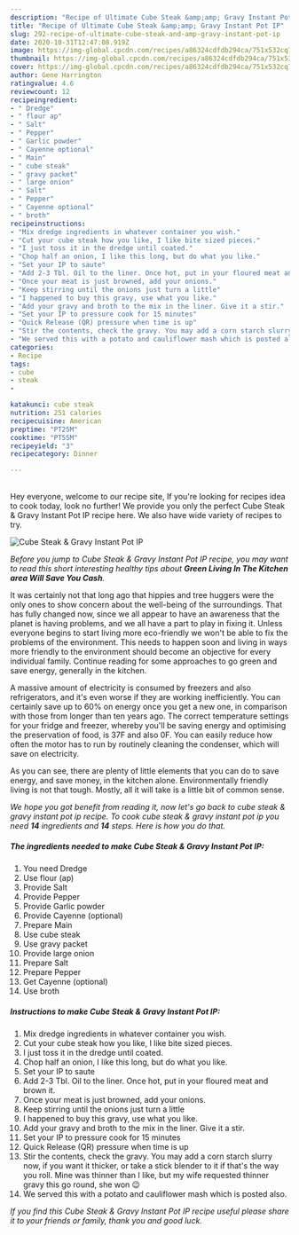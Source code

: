 ```yaml
---
description: "Recipe of Ultimate Cube Steak &amp;amp; Gravy Instant Pot IP"
title: "Recipe of Ultimate Cube Steak &amp;amp; Gravy Instant Pot IP"
slug: 292-recipe-of-ultimate-cube-steak-and-amp-gravy-instant-pot-ip
date: 2020-10-31T12:47:08.919Z
image: https://img-global.cpcdn.com/recipes/a86324cdfdb294ca/751x532cq70/cube-steak-gravy-instant-pot-ip-recipe-main-photo.jpg
thumbnail: https://img-global.cpcdn.com/recipes/a86324cdfdb294ca/751x532cq70/cube-steak-gravy-instant-pot-ip-recipe-main-photo.jpg
cover: https://img-global.cpcdn.com/recipes/a86324cdfdb294ca/751x532cq70/cube-steak-gravy-instant-pot-ip-recipe-main-photo.jpg
author: Gene Harrington
ratingvalue: 4.6
reviewcount: 12
recipeingredient:
- " Dredge"
- " flour ap"
- " Salt"
- " Pepper"
- " Garlic powder"
- " Cayenne optional"
- " Main"
- " cube steak"
- " gravy packet"
- " large onion"
- " Salt"
- " Pepper"
- " Cayenne optional"
- " broth"
recipeinstructions:
- "Mix dredge ingredients in whatever container you wish."
- "Cut your cube steak how you like, I like bite sized pieces."
- "I just toss it in the dredge until coated."
- "Chop half an onion, I like this long, but do what you like."
- "Set your IP to saute"
- "Add 2-3 Tbl. Oil to the liner. Once hot, put in your floured meat and brown it."
- "Once your meat is just browned, add your onions."
- "Keep stirring until the onions just turn a little"
- "I happened to buy this gravy, use what you like."
- "Add your gravy and broth to the mix in the liner. Give it a stir."
- "Set your IP to pressure cook for 15 minutes"
- "Quick Release (QR) pressure when time is up"
- "Stir the contents, check the gravy. You may add a corn starch slurry now, if you want it thicker, or take a stick blender to it if that&#39;s the way you roll. Mine was thinner than I like, but my wife requested thinner gravy this go round, she won 😉"
- "We served this with a potato and cauliflower mash which is posted also."
categories:
- Recipe
tags:
- cube
- steak
- 

katakunci: cube steak  
nutrition: 251 calories
recipecuisine: American
preptime: "PT25M"
cooktime: "PT55M"
recipeyield: "3"
recipecategory: Dinner

---
```

<br>
Hey everyone, welcome to our recipe site, If you're looking for recipes idea to cook today, look no further! We provide you only the perfect Cube Steak &amp; Gravy Instant Pot IP recipe here. We also have wide variety of recipes to try.
<br>


![Cube Steak &amp; Gravy Instant Pot IP](https://img-global.cpcdn.com/recipes/a86324cdfdb294ca/751x532cq70/cube-steak-gravy-instant-pot-ip-recipe-main-photo.jpg)

<i>Before you jump to Cube Steak &amp; Gravy Instant Pot IP recipe, you may want to read this short interesting healthy tips about 
<strong>Green Living In The Kitchen area Will Save You Cash</strong>.</i>
</br>

It was certainly not that long ago that hippies and tree huggers were the only ones to show concern about the well-being of the surroundings. That has fully changed now, since we all appear to have an awareness that the planet is having problems, and we all have a part to play in fixing it. Unless everyone begins to start living more eco-friendly we won't be able to fix the problems of the environment. This needs to happen soon and living in ways more friendly to the environment should become an objective for every individual family. Continue reading for some approaches to go green and save energy, generally in the kitchen.

A massive amount of electricity is consumed by freezers and also refrigerators, and it's even worse if they are working inefficiently. You can certainly save up to 60% on energy once you get a new one, in comparison with those from longer than ten years ago. The correct temperature settings for your fridge and freezer, whereby you'll be saving energy and optimising the preservation of food, is 37F and also 0F. You can easily reduce how often the motor has to run by routinely cleaning the condenser, which will save on electricity.

As you can see, there are plenty of little elements that you can do to save energy, and save money, in the kitchen alone. Environmentally friendly living is not that tough. Mostly, all it will take is a little bit of common sense.


<i>We hope you got benefit from reading it, now let's go back to cube steak &amp; gravy instant pot ip recipe. To cook cube steak &amp; gravy instant pot ip you need <strong>14</strong> ingredients and <strong>14</strong> steps. Here is how you do that.
</i>

##### The ingredients needed to make Cube Steak &amp; Gravy Instant Pot IP:

1. You need  Dredge
1. Use  flour (ap)
1. Provide  Salt
1. Provide  Pepper
1. Provide  Garlic powder
1. Provide  Cayenne (optional)
1. Prepare  Main
1. Use  cube steak
1. Use  gravy packet
1. Provide  large onion
1. Prepare  Salt
1. Prepare  Pepper
1. Get  Cayenne (optional)
1. Use  broth


##### Instructions to make Cube Steak &amp; Gravy Instant Pot IP:

1. Mix dredge ingredients in whatever container you wish.
1. Cut your cube steak how you like, I like bite sized pieces.
1. I just toss it in the dredge until coated.
1. Chop half an onion, I like this long, but do what you like.
1. Set your IP to saute
1. Add 2-3 Tbl. Oil to the liner. Once hot, put in your floured meat and brown it.
1. Once your meat is just browned, add your onions.
1. Keep stirring until the onions just turn a little
1. I happened to buy this gravy, use what you like.
1. Add your gravy and broth to the mix in the liner. Give it a stir.
1. Set your IP to pressure cook for 15 minutes
1. Quick Release (QR) pressure when time is up
1. Stir the contents, check the gravy. You may add a corn starch slurry now, if you want it thicker, or take a stick blender to it if that&#39;s the way you roll. Mine was thinner than I like, but my wife requested thinner gravy this go round, she won 😉
1. We served this with a potato and cauliflower mash which is posted also.


<i>If you find this Cube Steak &amp; Gravy Instant Pot IP recipe useful please share it to your friends or family, thank you and good luck.</i>
